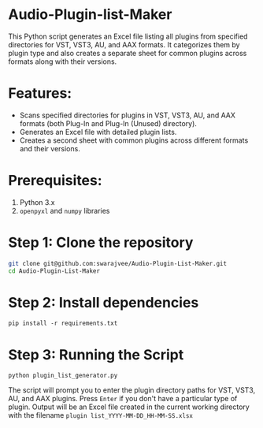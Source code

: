 # Audio-Plugin-list-Maker
This Python script generates an Excel file listing all plugins from specified directories for VST, VST3, AU, and AAX formats. 
It categorizes them by plugin type and also creates a separate sheet for common plugins across formats along with their versions.

# Features:
- Scans specified directories for plugins in VST, VST3, AU, and AAX formats (both Plug-In and Plug-In (Unused) directory).
- Generates an Excel file with detailed plugin lists.
- Creates a second sheet with common plugins across different formats and their versions.

# Prerequisites:
1. Python 3.x
2. `openpyxl` and `numpy` libraries

# Step 1: Clone the repository
```sh
git clone git@github.com:swarajvee/Audio-Plugin-List-Maker.git
cd Audio-Plugin-List-Maker
```

# Step 2: Install dependencies
`pip install -r requirements.txt`

# Step 3: Running the Script
`python plugin_list_generator.py`

The script will prompt you to enter the plugin directory paths for VST, VST3, AU, and AAX plugins. Press `Enter` if you don't have a particular type of plugin.
Output will be an Excel file created in the current working directory with the filename `plugin list_YYYY-MM-DD_HH-MM-SS.xlsx`
